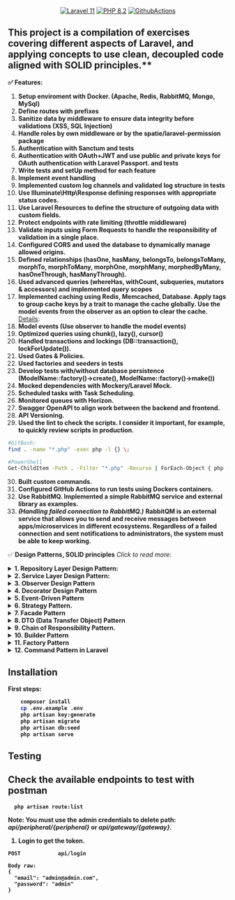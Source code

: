 
<p align="center">
    <a href="https://laravel.com/"><img src="https://img.shields.io/badge/Laravel-11-FF2D20.svg?style=flat&logo=laravel" alt="Laravel 11"/></a>
    <a href="https://www.php.net/"><img src="https://img.shields.io/badge/PHP-8.2-777BB4.svg?style=flat&logo=php" alt="PHP 8.2"/></a>
    <a href="https://github.com/magerosco/gateways/actions/workflows/ci_main.yml"><img src="https://github.com/magerosco/gateways/actions/workflows/ci_main.yml/badge.svg" alt="GithubActions"/></a>
</p>


## This project is a compilation of exercises covering different aspects of Laravel, and applying concepts to use clean, decoupled code aligned with SOLID principles.**  

**✅ Features:**
1. **Setup enviroment with Docker. (Apache, Redis, RabbitMQ, Mongo, MySql)**
2. **Define routes with prefixes**
3. **Sanitize data by middleware to ensure data integrity before validations (XSS, SQL Injection)**
4. **Handle roles by own middleware or by the spatie/laravel-permission package**
5. **Authentication with Sanctum and tests**
6. **Authentication with OAuth+JWT and use public and private keys for OAuth authentication with Laravel Passport. and tests**
7. **Write tests and setUp method for each feature**
8. **Implement event handling**
9. **Implemented custom log channels and validated log structure in tests**
10. **Use Illuminate\Http\Response defining responses with appropriate status codes.**
11. **Use Laravel Resources to define the structure of outgoing data with custom fields.**
12. **Protect endpoints with rate limiting (throttle middleware)**
13. **Validate inputs using Form Requests to handle the responsibility of validation in a single place.**
14. **Configured CORS and used the database to dynamically manage allowed origins.**
15. **Defined relationships (hasOne, hasMany, belongsTo, belongsToMany, morphTo, morphToMany, morphOne, morphMany, morphedByMany, hasOneThrough, hasManyThrough).**
16. **Used advanced queries (whereHas, withCount, subqueries, mutators & accessors) and implemented query scopes**
17. **Implemented caching using Redis, Memcached, Database. Apply tags to group cache keys by a trait to manage the cache globally. Use the model events from the observer as an option to clear the cache.** [Details](README/README.md#L377):
18. **Model events (Use observer to handle the model events)**
19. **Optimized queries using chunk(), lazy(), cursor()**
20. **Handled transactions and lockings (DB::transaction(), lockForUpdate()).**
21. **Used Gates & Policies.**
22. **Used factories and seeders in tests**
23. **Develop tests with/without database persistence (ModelName::factory()->create(), ModelName::factory()->make())**
24. **Mocked dependencies with Mockery/Laravel Mock.**
25. **Scheduled tasks with Task Scheduling.**
26. **Monitored queues with Horizon.**
27. **Swagger OpenAPI to align work between the backend and frontend.**
28. **API Versioning.**
29. **Used the lint to check the scripts. I consider it important, for example, to quickly review scripts in production.**
 ```bash
 #GitBash:
 find . -name "*.php" -exec php -l {} \;

#PowerShell
Get-ChildItem -Path . -Filter "*.php" -Recurse | ForEach-Object { php -l $_.FullName }
```
30. **Built custom commands.**
31. **Configured GitHub Actions to run tests using Dockers containers.**
32. **Use RabbitMQ. Implemented a simple RabbitMQ service and external library as examples.**
33. ***(Handling failed connection to RabbitMQ.)*** **RabbitQM is an external service that allows you to send and receive messages between apps/microservices in different ecosystems. Regardless of a failed connection and sent notifications to administrators, the system must be able to keep working.**




✅ **Design Patterns, SOLID principles** *Click to read more:*
<details> <summary><b>1. Repository Layer Design Pattern:<b></summary>

***Note: Dependency injection by interface and handling it  from the provider as part of multiple dependency classes that need to be injected into the same class***
[CrudRepositoryInterface](app/Repositories/CrudRepositoryInterface.php)<br>
[GatewayRepository](app/Repositories/GatewayRepository.php)<br>
[InterfaceServiceProvider](app/Providers/InterfaceServiceProvider.php#L56)<br>
</details>


<details> 
<summary><b>2. Service Layer Design Pattern:<b></summary>

***Note: Basic example using inheritance between interfaces and handling  the multiple dependency classes that need to be injected into the same class.***

[GatewayService](app/Services/Gateway/GatewayService.php) <br>
[GatewayServiceInterface](app/Services/Gateway/GatewayServiceInterface.php)<br>
[GatewayServiceDestroyV2Interface](app/Services/Gateway/GatewayServiceDestroyV2Interface.php)<br>
[InterfaceServiceProvider](app/Providers/InterfaceServiceProvider.php#L38)<br>
[GatewayController](app/Http/Controllers/Api/V2/GatewayController.php#L88)
</details>

<details>
<summary><b>3. Observer Design Pattern<b></summary>

***Note: This app use cache (DB, Redis, etc..), and the example attempts to make use of the observer for clear the cache when a resource is created, updated or deleted.***
[GatewayObserver](app/Observers/GatewayObserver.php)<br>
</details>

<details>
<summary><b>4. Decorator Design Pattern<b></summary>

***Note: Dispatching events for a specific function from a decorated repository to avoid coupling the code logic.***

[GatewayRepository](app/Repositories/GatewayRepository.php#L49)<br>
[GatewayRepositoryDecorator](app/Repositories/Decorators/GatewayRepositoryDecorator.php#L18)<br>
</details>
<details>
<summary><b>5. Event-Driven Pattern<b></summary>

***Note: This example works in combination with the Decorator Design Pattern to decouple the code logic.***

[GatewayUpdated](app/Events/GatewayUpdated.php)<br>
[GatewayUpdatedListener](app/Listeners/GatewayUpdatedListener.php)<br>
</details>

<details>
<summary><b>6. Strategy Pattern.<b></summary>

***Note: This example combines middleware, a vendor package, factory and the strategy pattern as an optional solution to handle the type of output that will be implemented for a crud. With middleware as a starting point, this only works for endpoints that apply it.👉🏻 [Details:](README/README.md)***

[ApiOrWebMiddleware](app/Http/Middleware/ApiOrWebMiddleware.php)<br>
[GatewayController](app/Http/Controllers/GatewayController.php#L34)<br>
[Vendor/ResponseStrategy](vendor/anasa/response-strategy/src/)

</details>

<details>
<summary><b>7. Facade Pattern<b></summary>

[RabbitMQ](app/Facades/RabbitMQ.php)<br> 
[bootstrap/app.php](bootstrap/app.php#L22)<br>

</details>

<details>
<summary><b>8. DTO (Data Transfer Object) Pattern<b></summary>

***Notes: Basic example, just to show the pattern***
[DTO](app/DTO/)<br>
</details>

<details>
<summary><b>9. Chain of Responsibility Pattern.<b></summary>

[Pipelines/Order](app/Pipelines/Order)<br>
[OrderController/processOrder](app/Http/Controllers/Api/OrderController.php#L20)<br>
</details>

<details>
<summary><b>10. Builder Pattern<b></summary>

***Note: Example in combination with Factory Pattern to generate different report formats***

[ReportController](app/Http/Controllers/Api/ReportController.php#L12)<br>
[ReportDirector](app/Services/Report/ReportDirector.php)<br>
</details>

<details>
<summary><b>11. Factory Pattern<b></summary>

***Note: Example in combination with Builder Pattern to generate different report formats.***
[ReportFactory](app/Factories/ReportFactory.php)<br>
</details>

<details>
<summary><b>12. Command Pattern in Laravel<b></summary>

***Note: Using Illuminate\Console\Command as extension, it responds to the command line php artisan rabbit:consume {queues=default}***

[ConsumeRabbitMessages](app/Console/ConsumeRabbitMessages.php)<br>
</details>








## Installation

First steps:

```bash
    composer install
    cp .env.example .env
    php artisan key:generate
    php artisan migrate
    php artisan db:seed
    php artisan serve
``` 

## Testing 
 
 ## Check the available endpoints to test with postman 

```
  php artisan route:list
```
**Note: You must use the admin credentials to delete path: *api/peripheral/{peripheral}* or *api/gateway/{gateway}.***
1. **Login to get the token.**

```
POST            api/login

Body raw:
{
  "email": "admin@admin.com",
  "password": "admin"
}
```




